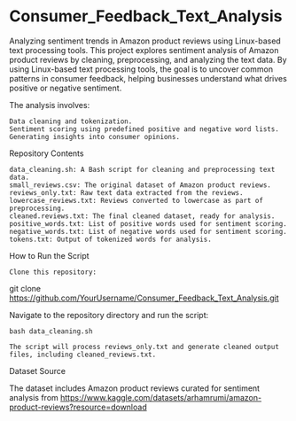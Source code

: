 # Consumer_Feedback_Text_Analysis
Analyzing sentiment trends in Amazon product reviews using Linux-based text processing tools.
This project explores sentiment analysis of Amazon product reviews by cleaning, preprocessing, and analyzing the text data. By using Linux-based text processing tools, the goal is to uncover common patterns in consumer feedback, helping businesses understand what drives positive or negative sentiment.

The analysis involves:

    Data cleaning and tokenization.
    Sentiment scoring using predefined positive and negative word lists.
    Generating insights into consumer opinions.

Repository Contents

    data_cleaning.sh: A Bash script for cleaning and preprocessing text data.
    small_reviews.csv: The original dataset of Amazon product reviews.
    reviews_only.txt: Raw text data extracted from the reviews.
    lowercase_reviews.txt: Reviews converted to lowercase as part of preprocessing.
    cleaned.reviews.txt: The final cleaned dataset, ready for analysis.
    positive_words.txt: List of positive words used for sentiment scoring.
    negative_words.txt: List of negative words used for sentiment scoring.
    tokens.txt: Output of tokenized words for analysis.

How to Run the Script

    Clone this repository:

git clone https://github.com/YourUsername/Consumer_Feedback_Text_Analysis.git

Navigate to the repository directory and run the script:

    bash data_cleaning.sh

    The script will process reviews_only.txt and generate cleaned output files, including cleaned_reviews.txt.

Dataset Source

The dataset includes Amazon product reviews curated for sentiment analysis from https://www.kaggle.com/datasets/arhamrumi/amazon-product-reviews?resource=download
